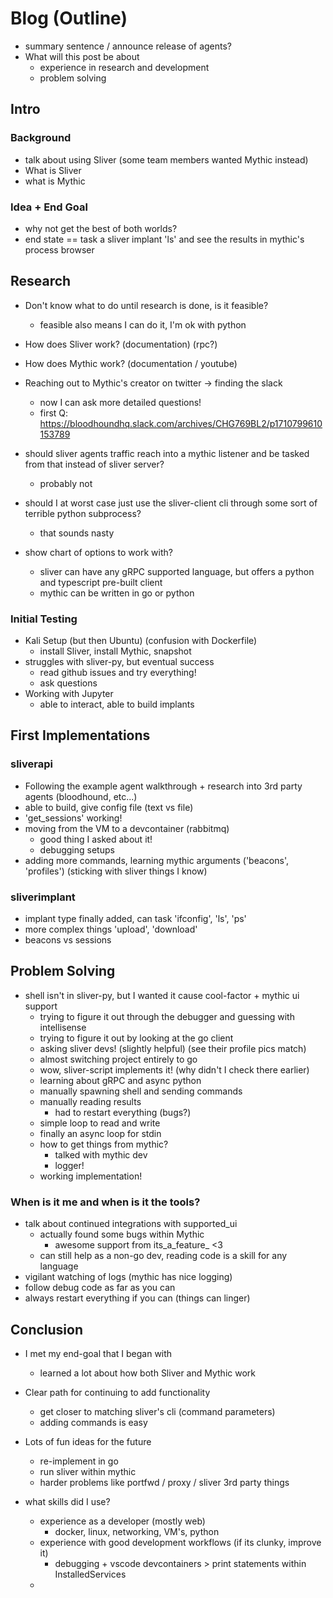 # Blog (Outline)

- summary sentence / announce release of agents?
- What will this post be about
    - experience in research and development
    - problem solving

## Intro

### Background

- talk about using Sliver (some team members wanted Mythic instead)
- What is Sliver
- what is Mythic

### Idea + End Goal

- why not get the best of both worlds?
- end state == task a sliver implant 'ls' and see the results in mythic's process browser

## Research

- Don't know what to do until research is done, is it feasible?
    - feasible also means I can do it, I'm ok with python
- How does Sliver work? (documentation) (rpc?)
- How does Mythic work? (documentation / youtube)
- Reaching out to Mythic's creator on twitter -> finding the slack
    - now I can ask more detailed questions!
    - first Q: https://bloodhoundhq.slack.com/archives/CHG769BL2/p1710799610153789

- should sliver agents traffic reach into a mythic listener and be tasked from that instead of sliver server?
    - probably not
- should I at worst case just use the sliver-client cli through some sort of terrible python subprocess?
    - that sounds nasty

- show chart of options to work with?
    - sliver can have any gRPC supported language, but offers a python and typescript pre-built client
    - mythic can be written in go or python

### Initial Testing

- Kali Setup (but then Ubuntu) (confusion with Dockerfile)
    - install Sliver, install Mythic, snapshot
- struggles with sliver-py, but eventual success
    - read github issues and try everything!
    - ask questions
- Working with Jupyter
    - able to interact, able to build implants

## First Implementations

### sliverapi

- Following the example agent walkthrough + research into 3rd party agents (bloodhound, etc...)
- able to build, give config file (text vs file)
- 'get_sessions' working!
- moving from the VM to a devcontainer (rabbitmq)
    - good thing I asked about it!
    - debugging setups
- adding more commands, learning mythic arguments ('beacons', 'profiles') (sticking with sliver things I know)

### sliverimplant

- implant type finally added, can task 'ifconfig', 'ls', 'ps'
- more complex things 'upload', 'download'
- beacons vs sessions

## Problem Solving

- shell isn't in sliver-py, but I wanted it cause cool-factor + mythic ui support
    - trying to figure it out through the debugger and guessing with intellisense
    - trying to figure it out by looking at the go client
    - asking sliver devs! (slightly helpful) (see their profile pics match)
    - almost switching project entirely to go
    - wow, sliver-script implements it! (why didn't I check there earlier)
    - learning about gRPC and async python
    - manually spawning shell and sending commands
    - manually reading results
        - had to restart everything (bugs?)
    - simple loop to read and write
    - finally an async loop for stdin
    - how to get things from mythic?
        - talked with mythic dev
        - logger!
    - working implementation!

### When is it me and when is it the tools?

- talk about continued integrations with supported_ui
    - actually found some bugs within Mythic
        - awesome support from its_a_feature_ <3
    - can still help as a non-go dev, reading code is a skill for any language
- vigilant watching of logs (mythic has nice logging)
- follow debug code as far as you can
- always restart everything if you can (things can linger)

## Conclusion

- I met my end-goal that I began with
    - learned a lot about how both Sliver and Mythic work
- Clear path for continuing to add functionality
    - get closer to matching sliver's cli (command parameters)
    - adding commands is easy
- Lots of fun ideas for the future
    - re-implement in go
    - run sliver within mythic
    - harder problems like portfwd / proxy / sliver 3rd party things

- what skills did I use?
    - experience as a developer (mostly web)
        - docker, linux, networking, VM's, python
    - experience with good development workflows (if its clunky, improve it)
        - debugging + vscode devcontainers > print statements within InstalledServices
    - 
